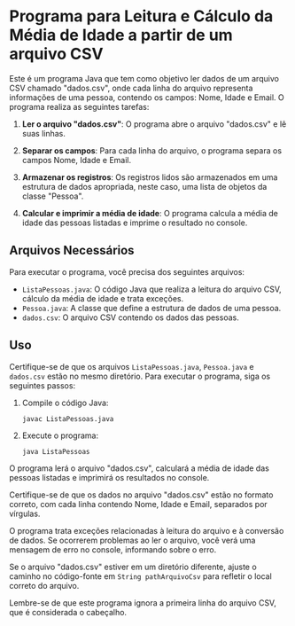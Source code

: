 # Programa para Leitura e Cálculo da Média de Idade a partir de um arquivo CSV

Este é um programa Java que tem como objetivo ler dados de um arquivo CSV chamado "dados.csv", onde cada linha do arquivo representa informações de uma pessoa, contendo os campos: Nome, Idade e Email. O programa realiza as seguintes tarefas:

1. **Ler o arquivo "dados.csv"**: O programa abre o arquivo "dados.csv" e lê suas linhas.

2. **Separar os campos**: Para cada linha do arquivo, o programa separa os campos Nome, Idade e Email.

3. **Armazenar os registros**: Os registros lidos são armazenados em uma estrutura de dados apropriada, neste caso, uma lista de objetos da classe "Pessoa".

4. **Calcular e imprimir a média de idade**: O programa calcula a média de idade das pessoas listadas e imprime o resultado no console.

## Arquivos Necessários

Para executar o programa, você precisa dos seguintes arquivos:

- `ListaPessoas.java`: O código Java que realiza a leitura do arquivo CSV, cálculo da média de idade e trata exceções.
- `Pessoa.java`: A classe que define a estrutura de dados de uma pessoa.
- `dados.csv`: O arquivo CSV contendo os dados das pessoas.

## Uso

Certifique-se de que os arquivos `ListaPessoas.java`, `Pessoa.java` e `dados.csv` estão no mesmo diretório. Para executar o programa, siga os seguintes passos:

1. Compile o código Java:

   ```shell
   javac ListaPessoas.java
   ```

2. Execute o programa:

   ```shell
   java ListaPessoas
   ```

O programa lerá o arquivo "dados.csv", calculará a média de idade das pessoas listadas e imprimirá os resultados no console.

Certifique-se de que os dados no arquivo "dados.csv" estão no formato correto, com cada linha contendo Nome, Idade e Email, separados por vírgulas.

O programa trata exceções relacionadas à leitura do arquivo e à conversão de dados. Se ocorrerem problemas ao ler o arquivo, você verá uma mensagem de erro no console, informando sobre o erro.

Se o arquivo "dados.csv" estiver em um diretório diferente, ajuste o caminho no código-fonte em `String pathArquivoCsv` para refletir o local correto do arquivo.

Lembre-se de que este programa ignora a primeira linha do arquivo CSV, que é considerada o cabeçalho.

